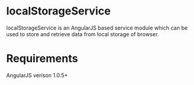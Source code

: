 localStorageService
===================

localStorageService is an AngularJS based service module which can be used to store and retrieve data from local storage of browser.

<h1>Requirements</h1>
<p>
AngularJS verison 1.0.5+
</p>